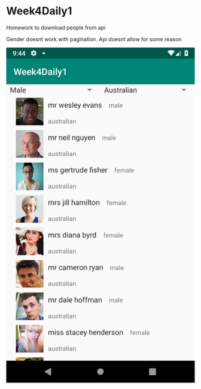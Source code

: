 # Week4Daily1
Homework to download people from api

Gender doesnt work with pagination. Api doesnt allow for some reason


![image](https://raw.githubusercontent.com/MikhailKashtaevMobileApps/Week4Daily1/master/app/src/main/assets/screenshot.png)

